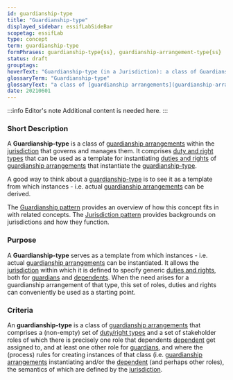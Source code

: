 ```yaml
---
id: guardianship-type
title: "Guardianship-type"
displayed_sidebar: essifLabSideBar
scopetag: essifLab
type: concept
term: guardianship-type
formPhrases: guardianship-type{ss}, guardianship-arrangement-type{ss}
status: draft
grouptags:
hoverText: "Guardianship-type (in a Jurisdiction): a class of Guardianship Arrangements within the Jurisdiction that governs and manages them."
glossaryTerm: "Guardianship-type"
glossaryText: "a class of [guardianship arrangements](guardianship-arrangement@) within the [jurisdiction](@) that governs and manages them."
date: 20210601
---
```


:::info Editor's note
Additional content is needed here.
:::
### Short Description
A **Guardianship-type** is a class of [guardianship arrangements](guardianship-arrangement@) within the [jurisdiction](@) that governs and manages them. It comprises [duty and right types](pattern-duties-and-rights@) that can be used as a template for instantiating [duties and rights](pattern-duties-and-rights@) of [guardianship arrangements](guardianship-arrangement@) that instantiate the [guardianship-type](@).

A good way to think about a [guardianship-type](@) is to see it as a template from which instances - i.e. actual [guardianship arrangements](guardianship-arrangement@) can be derived.

The [Guardianship pattern](pattern-guardianship@) provides an overview of how this concept fits in with related concepts.
The [Jurisdiction pattern](pattern-jurisdiction@) provides backgrounds on jurisdictions and how they function.

### Purpose
A **Guardianship-type** serves as a template from which instances - i.e. actual [guardianship arrangements](guardianship-arrangement@) can be instantiated. It allows the [jurisdiction](@) within which it is defined to specify generic [duties and rights](pattern-duties-and-rights@), both for [guardians](@) and [dependents](@). When the need arises for a guardianship arrangement of that type, this set of roles, duties and rights can conveniently be used as a starting point.

### Criteria
An **guardianship-type** is a class of [guardianship arrangements](guardianship-arrangement@) that comprises a (non-empty) set of [duty/right types](pattern-duties-and-rights@) and a set of stakeholder roles of which there is precisely one role that dependents [dependent](@) get assigned to, and at least one other role for [guardians](@), and where the (process) rules for creating instances of that class (i.e. [guardianship arrangements](guardianship-arrangement@) instantiating  and/or the [dependent](@) (and perhaps other roles), the semantics of which are defined by the [jurisdiction](@).
